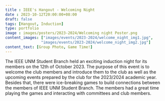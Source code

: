 ```yaml
---
title : IEEE's Hangout - Welcoming Night
date : 2023-10-12T20:00:00+08:00
draft: false
tags: [Hangout, Induction]
type: portfolio
image : images/posters/2023-2024/Welcoming night Poster.png
content_images: ["images/events/2023-2024/welcome_night_img1.jpg",
                "images/events/2023-2024/welcome_night_img2.jpg"]
content_text: [Group Photo, Game Time!]
---
```


The IEEE UNM Student Branch held an exciting induction night for its members on the 12th of October 2023. The purpose of this event is to welcome the club members and introduce them to the club as well as the upcoming events prepared by the club for the 2023/2024 academic year. Besides that, there were ice-breaking games to build connections between the members of IEEE UNM Student Branch. The members had a great time playing the games and interacting with committees and club members. 